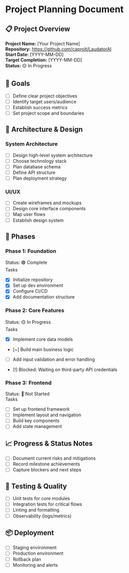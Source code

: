 <!--
This file is a scaffolded project plan that RepoTrackr can parse automatically.

What is RepoTrackr?
- A lightweight dashboard that reads a Markdown plan from your repo, extracts checkbox tasks,
  and shows progress (percent complete, counts, status) with minimal setup.

How to use this file:
1) Fill in the placeholders below (project name, dates, etc.).
2) Add tasks using these markers (RepoTrackr recognizes them):
   - [ ] Task not started (todo)
   - [~] Task in progress (doing)
   - [x] Task completed (done)
   - [!] Task blocked (blocked)
3) Commit and push. Then add this repository to RepoTrackr with the plan path (default: docs/plan.md).
4) Update tasks as you work—RepoTrackr will reflect changes automatically.

Notes:
- You can place this file at docs/plan.md (recommended), plan.md, or keep a Plan section in README.md.
- Advanced: You may include a repotrackr.yml at repo root to declare the plan path(s) and customize markers.
-->

# Project Planning Document

## 📋 Project Overview

**Project Name:** [Your Project Name]  
**Repository:** https://github.com/caprolt/LaudatorAI  
**Start Date:** [YYYY-MM-DD]  
**Target Completion:** [YYYY-MM-DD]  
**Status:** 🟡 In Progress

## 🎯 Goals

- [ ] Define clear project objectives
- [ ] Identify target users/audience
- [ ] Establish success metrics
- [ ] Set project scope and boundaries

## 🧩 Architecture & Design

### System Architecture
- [ ] Design high-level system architecture
- [ ] Choose technology stack
- [ ] Plan database schema
- [ ] Define API structure
- [ ] Plan deployment strategy

### UI/UX
- [ ] Create wireframes and mockups
- [ ] Design core interface components
- [ ] Map user flows
- [ ] Establish design system

## 🚀 Phases

### Phase 1: Foundation
Status: 🟢 Complete  
Tasks
- [x] Initialize repository
- [x] Set up dev environment
- [x] Configure CI/CD
- [x] Add documentation structure

### Phase 2: Core Features
Status: 🟡 In Progress  
Tasks
- [x] Implement core data models
- [~] Build main business logic
- [ ] Add input validation and error handling
- [!] Blocked: Waiting on third-party API credentials

### Phase 3: Frontend
Status: 🔴 Not Started  
Tasks
- [ ] Set up frontend framework
- [ ] Implement layout and navigation
- [ ] Build key components
- [ ] Add state management

## 📈 Progress & Status Notes
- [ ] Document current risks and mitigations
- [ ] Record milestone achievements
- [ ] Capture blockers and next steps

## 🧪 Testing & Quality
- [ ] Unit tests for core modules
- [ ] Integration tests for critical flows
- [ ] Linting and formatting
- [ ] Observability (logs/metrics)

## 📦 Deployment
- [ ] Staging environment
- [ ] Production environment
- [ ] Rollback plan
- [ ] Monitoring and alerts

<!-- End of scaffold. You can customize sections, add or remove phases, and expand tasks.
     RepoTrackr will parse checkbox items and compute progress automatically. -->